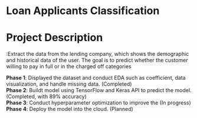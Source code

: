 # Loan Applicants Classification
 
<h1>Project Description</h1>:Extract the data from the lending company, which shows the demographic and historical data of the user. The goal is to predict whether the customer willing to pay in full or in the charged off categories <br>

<strong>Phase 1</strong>: Displayed the dataset and conduct EDA such as coefficient, data visualization, and handle missing data. (Completed) <br>
<strong>Phase 2</strong>: Buildt model using TensorFlow and Keras API to predict the model. (Completed, with 89% accuracy) <br>
<strong>Phase 3</strong>: Conduct hyperparameter optimization to improve the  (In progress) <br>
<strong>Phase 4</strong>: Deploy the model into the cloud. (Planned) <br>

